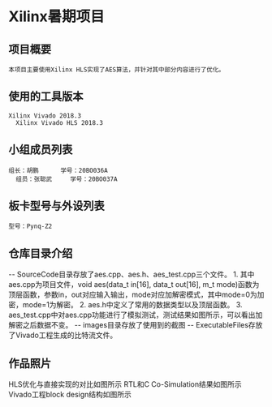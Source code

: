 # Xilinx暑期项目

## 项目概要
    本项目主要使用Xilinx HLS实现了AES算法，并针对其中部分内容进行了优化。
    
## 使用的工具版本
    Xilinx Vivado 2018.3
      Xilinx Vivado HLS 2018.3
      
## 小组成员列表
    组长：胡鹏      学号：20BO036A
      组员：张聪武     学号：20BO037A
      
## 板卡型号与外设列表
    型号：Pynq-Z2
 
## 仓库目录介绍
 -- SourceCode目录存放了aes.cpp、aes.h、aes_test.cpp三个文件。
    1. 其中aes.cpp为项目文件，void aes(data_t in[16], data_t out[16], m_t mode)函数为顶层函数，参数in，out对应输入输出，mode对应加解密模式，其中mode=0为加密，mode=1为解密。
    2. aes.h中定义了常用的数据类型以及顶层函数。
    3. aes_test.cpp中对aes.cpp功能进行了模拟测试，测试结果如图所示，可以看出加解密之后数据不变。
 -- images目录存放了使用到的截图
 -- ExecutableFiles存放了Vivado工程生成的比特流文件。
 
 ## 作品照片
 HLS优化与直接实现的对比如图所示
 RTL和C Co-Simulation结果如图所示
 Vivado工程block design结构如图所示